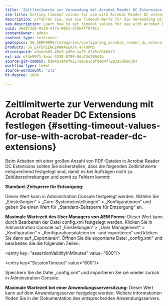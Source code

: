 ```yaml
---
title: 'Zeitlimitwerte zur Verwendung mit Acrobat Reader DC Extensions festlegen '
seo-title: Setting timeout values for use with Acrobat Reader DC extensions
description: Erfahren Sie, wie Sie Timeout-Werte für die Verwendung mit Acrobat Reader DC-Erweiterungen festlegen.
seo-description: Learn how to set timeout values for use with Acrobat Reader DC extensions.
uuid: d6d072a0-0a30-417a-98b1-df8b4ff8f911
contentOwner: admin
content-type: reference
geptopics: SG_AEMFORMS/categories/configuring_acrobat_reader_dc_extensions
products: SG_EXPERIENCEMANAGER/6.4/FORMS
discoiquuid: a9aeeb89-45e9-4d5d-aa25-8145c89b64f2
exl-id: e7de9971-3eac-4248-8709-0da7dd709d1b
source-git-commit: bd94d3949f0117aa3e1c9f0e84f7293a5d6b03b4
workflow-type: tm+mt
source-wordcount: '172'
ht-degree: 100%

---
```


# Zeitlimitwerte zur Verwendung mit Acrobat Reader DC Extensions festlegen  {#setting-timeout-values-for-use-with-acrobat-reader-dc-extensions}

Beim Arbeiten mit einer großen Anzahl von PDF-Dateien in Acrobat Reader DC Extensions sollten Sie sicherstellen, dass die folgenden Zeitlimitwerte entsprechend festgelegt sind, damit es bei Aufträgen nicht zu Zeitüberschreitungen und somit zu Fehlern kommt:

**Standard-Zeitsperre für Entsorgung:**

Dieser Wert kann in Administration Console festgelegt werden. Wählen Sie „Einstellungen“ > „Core-Systemeinstellungen“ > „Konfigurationen“ und geben Sie einen Wert für „Standard-Zeitsperre für Entsorgung“ an.

**Maximale Wartezeit des User Managers von AEM Forms:** Dieser Wert kann durch Bearbeiten der Datei config.xml festgelegt werden. Klicken Sie in Administration Console auf „Einstellungen“ > „User Management“ > „Konfiguration“ > „Konfigurationsdateien im- und exportieren“ und klicken Sie dann auf „Exportieren“. Öffnen Sie die exportierte Datei „config.xml“ und bearbeiten Sie die folgenden Zeilen:

&lt;entry key=&quot;assertionValidityInMinutes&quot; value=&quot;600&quot;/>

&lt;entry key=&quot;SessionTimeout&quot; value=&quot;600&quot;/>

Speichern Sie die Datei „config.xml“ und importieren Sie sie wieder zurück in Administration Console.

**Maximale Wartezeit bei einer Anwendungsserversitzung:** Dieser Wert kann auf dem Anwendungsserver festgelegt werden. Weitere Informationen finden Sie in der Dokumentation des entsprechenden Anwendungsservers.
